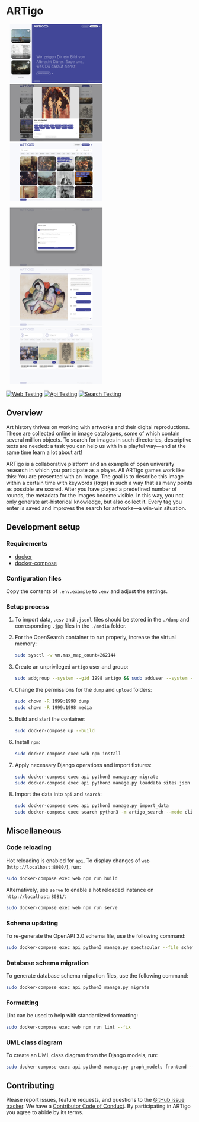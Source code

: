 # ARTigo

<p float="left">
	<img src="images/home.png" width="250" hspace="10" />
	<img src="images/search-modal.png" width="250" hspace="10" /> 
	<img src="images/search.jpg" width="250" hspace="10" />
</p>

<p float="left">
	<img src="images/game-config.png" width="250" hspace="10" />
	<img src="images/game.png" width="250" hspace="10" /> 
	<img src="images/game-result.png" width="250" hspace="10" />
</p>


[![Web Testing](https://github.com/arthist-lmu/artigo/actions/workflows/build-web-testing.yml/badge.svg)](https://github.com/arthist-lmu/artigo/actions/workflows/build-web-testing.yml)
[![Api Testing](https://github.com/arthist-lmu/artigo/actions/workflows/build-api-testing.yml/badge.svg)](https://github.com/arthist-lmu/artigo/actions/workflows/build-api-testing.yml)
[![Search Testing](https://github.com/arthist-lmu/artigo/actions/workflows/build-search-testing.yml/badge.svg)](https://github.com/arthist-lmu/artigo/actions/workflows/build-search-testing.yml)

## Overview

Art history thrives on working with artworks and their digital reproductions. These are collected online in image catalogues, some of which contain several million objects. To search for images in such directories, descriptive texts are needed: a task you can help us with in a playful way—and at the same time learn a lot about art!

ARTigo is a collaborative platform and an example of open university research in which you participate as a player. All ARTigo games work like this: You are presented with an image. The goal is to describe this image within a certain time with keywords (*tags*) in such a way that as many points as possible are scored. After you have played a predefined number of rounds, the metadata for the images become visible. In this way, you not only generate art-historical knowledge, but also collect it. Every tag you enter is saved and improves the search for artworks—a win-win situation.

## Development setup

### Requirements
* [docker](https://docs.docker.com/get-docker/)
* [docker-compose](https://docs.docker.com/compose/install/)

### Configuration files
Copy the contents of `.env.example` to `.env` and adjust the settings.

### Setup process
1. To import data, `.csv` and `.jsonl` files should be stored in the `./dump` and corresponding `.jpg` files in the `./media` folder.

2. For the OpenSearch container to run properly, increase the virtual memory:
	```sh
	sudo sysctl -w vm.max_map_count=262144
	```

3. Create an unprivileged `artigo` user and group:
	```sh
	sudo addgroup --system --gid 1998 artigo && sudo adduser --system --uid 1999 --ingroup artigo artigo
	```

4. Change the permissions for the `dump` and `upload` folders:
	```sh
	sudo chown -R 1999:1998 dump
	sudo chown -R 1999:1998 media
	```

5. Build and start the container:
	```sh
	sudo docker-compose up --build
	```

6. Install `npm`:
	```sh
	sudo docker-compose exec web npm install
	```

7. Apply necessary Django operations and import fixtures:
	```sh
	sudo docker-compose exec api python3 manage.py migrate
	sudo docker-compose exec api python3 manage.py loaddata sites.json
	```

8. Import the data into `api` and `search`:
	```sh
	sudo docker-compose exec api python3 manage.py import_data
	sudo docker-compose exec search python3 -m artigo_search --mode client --task insert
	```


## Miscellaneous

### Code reloading
Hot reloading is enabled for `api`. To display changes of `web` (`http://localhost:8080/`), run:
```sh
sudo docker-compose exec web npm run build
```

Alternatively, use `serve` to enable a hot reloaded instance on `http://localhost:8081/`:
```sh
sudo docker-compose exec web npm run serve
```

### Schema updating
To re-generate the OpenAPI 3.0 schema file, use the following command:
```sh
sudo docker-compose exec api python3 manage.py spectacular --file schema.yml
```

### Database schema migration
To generate database schema migration files, use the following command:
```sh
sudo docker-compose exec api python3 manage.py migrate
```

### Formatting
Lint can be used to help with standardized formatting:
```sh
sudo docker-compose exec web npm run lint --fix
```

### UML class diagram
To create an UML class diagram from the Django models, run:
```sh
sudo docker-compose exec api python3 manage.py graph_models frontend --hide-edge-labels -o /dump/models.png
```


## Contributing

Please report issues, feature requests, and questions to the [GitHub issue tracker](https://github.com/arthist-lmu/artigo/issues). We have a [Contributor Code of Conduct](https://github.com/arthist-lmu/artigo/blob/master/CODE_OF_CONDUCT.md). By participating in ARTigo you agree to abide by its terms.
